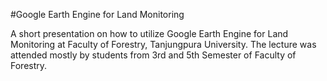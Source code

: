#Google Earth Engine for Land Monitoring

A short presentation on how to utilize Google Earth Engine for Land Monitoring at Faculty of Forestry, Tanjungpura University. The lecture was attended mostly by students from 3rd and 5th Semester of Faculty of Forestry.
